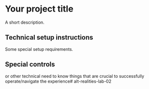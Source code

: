 # Your project title

A short description.

## Technical setup instructions

Some special setup requirements. 

## Special controls 

or other technical need to know things that are crucial to successfully operate/navigate the experience# alt-realities-lab-02

